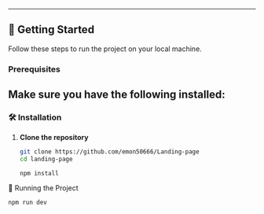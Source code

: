 
---

## 🚀 Getting Started

Follow these steps to run the project on your local machine.

### Prerequisites

Make sure you have the following installed:
---

### 🛠 Installation

1. **Clone the repository**

   ```bash
   git clone https://github.com/emon50666/Landing-page
   cd landing-page
   ```
   
  
  
    ``` Install dependencies** 
   npm install 
   ```

🚦 Running the Project
```After installation, start the development server using:
npm run dev
```


